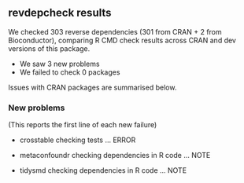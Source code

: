## revdepcheck results

We checked 303 reverse dependencies (301 from CRAN + 2 from Bioconductor), comparing R CMD check results across CRAN and dev versions of this package.

 * We saw 3 new problems
 * We failed to check 0 packages

Issues with CRAN packages are summarised below.

### New problems
(This reports the first line of each new failure)

* crosstable
  checking tests ... ERROR

* metaconfoundr
  checking dependencies in R code ... NOTE

* tidysmd
  checking dependencies in R code ... NOTE

